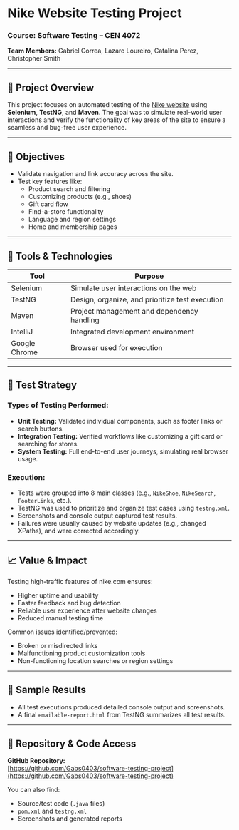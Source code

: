 # Nike Website Testing Project

### Course: Software Testing – CEN 4072  
**Team Members:** Gabriel Correa, Lazaro Loureiro, Catalina Perez, Christopher Smith  

---

## 📝 Project Overview

This project focuses on automated testing of the [Nike website](https://www.nike.com) using **Selenium**, **TestNG**, and **Maven**. The goal was to simulate real-world user interactions and verify the functionality of key areas of the site to ensure a seamless and bug-free user experience.

---

## 🎯 Objectives

- Validate navigation and link accuracy across the site.
- Test key features like:
  - Product search and filtering
  - Customizing products (e.g., shoes)
  - Gift card flow
  - Find-a-store functionality
  - Language and region settings
  - Home and membership pages

---

## 🧰 Tools & Technologies

| Tool         | Purpose                                         |
|--------------|--------------------------------------------------|
| Selenium     | Simulate user interactions on the web           |
| TestNG       | Design, organize, and prioritize test execution |
| Maven        | Project management and dependency handling      |
| IntelliJ     | Integrated development environment              |
| Google Chrome| Browser used for execution                      |

---

## 🧪 Test Strategy

### Types of Testing Performed:
- **Unit Testing:** Validated individual components, such as footer links or search buttons.
- **Integration Testing:** Verified workflows like customizing a gift card or searching for stores.
- **System Testing:** Full end-to-end user journeys, simulating real browser usage.

### Execution:
- Tests were grouped into 8 main classes (e.g., `NikeShoe`, `NikeSearch`, `FooterLinks`, etc.).
- TestNG was used to prioritize and organize test cases using `testng.xml`.
- Screenshots and console output captured test results.
- Failures were usually caused by website updates (e.g., changed XPaths), and were corrected accordingly.

---


## 📈 Value & Impact

Testing high-traffic features of nike.com ensures:

- Higher uptime and usability
- Faster feedback and bug detection
- Reliable user experience after website changes
- Reduced manual testing time

Common issues identified/prevented:
- Broken or misdirected links
- Malfunctioning product customization tools
- Non-functioning location searches or region settings

---

## 📸 Sample Results

- All test executions produced detailed console output and screenshots.
- A final `emailable-report.html` from TestNG summarizes all test results.

---

## 📎 Repository & Code Access

**GitHub Repository:**  
[https://github.com/Gabs0403/software-testing-project](https://github.com/Gabs0403/software-testing-project)

You can also find:
- Source/test code (`.java` files)
- `pom.xml` and `testng.xml`
- Screenshots and generated reports

